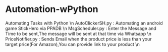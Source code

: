 # Automation-wPython
Automating Tasks with Python \n
AutoClickerSH.py : Automating an android game StickHero via PPADB \n
MsgScheduler.py : Enter the Message and Time to be sent,The message will be sent at that time via Whatsapp \n
PriceNotifier.py : Sends Email when the product price is less than your target price(For Amazon),You can provide link to your product \n
